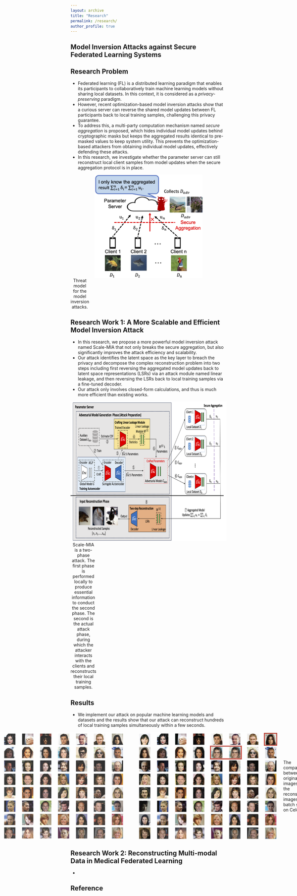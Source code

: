 ```yaml
---
layout: archive
title: "Research"
permalink: /research/
author_profile: true
---
```


## Model Inversion Attacks against Secure Federated Learning Systems

## Research Problem
- Federated learning (FL) is a distributed learning paradigm that enables its participants to collaboratively train machine learning models without sharing local datasets. In this context, it is considered as a *privacy-preserving* paradigm. 
- However, recent optimization-based model inversion attacks show that a curious server can reverse the shared model updates between FL participants back to local training samples, challenging this privacy guarantee. 
- To address this, a multi-party computation mechanism named *secure aggregation* is proposed, which hides individual model updates behind cryptographic masks but keeps the aggregated results identical to pre-masked values to keep system utility. This prevents the optimization-based attackers from obtaining individual model updates, effectively defending these attacks.
- In this research, we investigate whether the parameter server can still reconstruct local client samples from model updates when the secure aggregation protocol is in place.

<figure style="text-align: center; margin: auto;">
  <img align="center" src="https://raw.githubusercontent.com/shishishi123/shishishi123.github.io/refs/heads/master/files/figures/ScaleMIA-ThreatModel.png" alt="Threat model" style="width:350px;height:auto; display: block; margin: auto;"/>
  <figcaption style='display: table-caption; caption-side: bottom;'>Threat model for the model inversion attacks.</figcaption>
</figure>

## Research Work 1: A More Scalable and Efficient Model Inversion Attack
- In this research, we propose a more powerful model inversion attack named Scale-MIA that not only breaks the secure aggregation, but also significantly improves the attack efficiency and scalability.
- Our attack identifies the latent space as the key layer to breach the privacy and decompose the complex reconstruction problem into two steps including first reversing the aggregated model updates back to latent space representations (LSRs) via an attack module named linear leakage, and then reversing the LSRs back to local training samples via a fine-tuned decoder.
- Our attack only involves closed-form calculations, and thus is much more efficient than existing works. 

<figure style="text-align: center; margin: auto;">
<img src="https://raw.githubusercontent.com/shishishi123/shishishi123.github.io/refs/heads/master/files/figures/Attackflow.png" alt="Attack flow" height="450"/>
<figcaption style='display: table-caption; caption-side: bottom;'>Scale-MIA is a two-phase attack. The first phase is performed locally to produce essential information to conduct the second phase. The second is the actual attack phase, during which the attacker interacts with the clients and reconstructs their local training samples.</figcaption>
</figure>

## Results
- We implement our attack on popular machine learning models and datasets and the results show that our attack can reconstruct hundreds of local training samples simultaneously within a few seconds.

<div style="display: flex; justify-content: center; align-items: center; gap: 20px;">
  <img src="https://raw.githubusercontent.com/shishishi123/shishishi123.github.io/refs/heads/master/files/figures/celeba_input_batch.png" alt="Image 1" style="width:450px; height:auto;"/>
  &nbsp;
  <img src="https://raw.githubusercontent.com/shishishi123/shishishi123.github.io/refs/heads/master/files/figures/celeba_recovered_batch.png" alt="Image 2" style="width:450px; height:auto;"/>
  <figcaption style='display: table-caption; caption-side: bottom;'>The comparison between the original images and the reconstructed images with batch size 64 on CelebA.</figcaption>
</div>

## Research Work 2: Reconstructing Multi-modal Data in Medical Federated Learning
- 


## Reference


